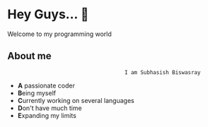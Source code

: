 # Hey Guys... 👋
Welcome to my programming world

## About me
                                         I am Subhasish Biswasray
                                              
- **A** passionate coder 
- **B**eing myself
- **C**urrently working on several languages
- **D**on't have much time
- **E**xpanding my limits
<!--
**subhasish9583672357/subhasish9583672357** is a ✨ _special_ ✨ repository because its `README.md` (this file) appears on your GitHub profile.

Here are some ideas to get you started:

- 🔭 I’m currently working on ...
- 🌱 I’m currently learning ...
- 👯 I’m looking to collaborate on ...
- 🤔 I’m looking for help with ...
- 💬 Ask me about ...
- 📫 How to reach me: ...
- 😄 Pronouns: ...
- ⚡ Fun fact: ...
-->
